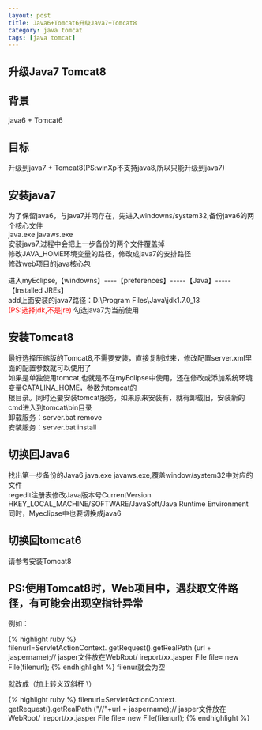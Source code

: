 ```yaml
---
layout: post
title: Java6+Tomcat6升级Java7+Tomcat8
category: java tomcat
tags: [java tomcat]
---
```


## 升级Java7 Tomcat8  

## 背景  　　

java6 + Tomcat6

## 目标   

升级到java7 + Tomcat8(PS:winXp不支持java8,所以只能升级到java7)  

## 安装java7  

为了保留java6，与java7并同存在，先进入windowns/system32,备份java6的两个核心文件  
java.exe   javaws.exe  
安装java7,过程中会把上一步备份的两个文件覆盖掉  
修改JAVA_HOME环境变量的路径，修改成java7的安排路径  
修改web项目的java核心包  

进入myEclipse,【windowns】----【preferences】-----【Java】-----【Installed JREs】  
add上面安装的java7路径：D:\Program Files\Java\jdk1.7.0_13    
<font style="color:red">(PS:选择jdk,不是jre) </font> 
勾选java7为当前使用   

## 安装Tomcat8

最好选择压缩版的Tomcat8,不需要安装，直接复制过来，修改配置server.xml里面的配置参数就可以使用了  
如果是单独使用tomcat,也就是不在myEclipse中使用，还在修改或添加系统环境变量CATALINA_HOME，参数为tomcat的  
根目录。同时还要安装tomcat服务，如果原来安装有，就有卸载旧，安装新的  
cmd进入到tomcat\bin目录   
卸载服务：server.bat remove  
安装服务：server.bat install  

## 切换回Java6

找出第一步备份的Java6   java.exe    javaws.exe,覆盖window/system32中对应的文件   
regedit注册表修改Java版本号CurrentVersion   
HKEY_LOCAL_MACHINE/SOFTWARE/JavaSoft/Java Runtime Environment  
同时，Myeclipse中也要切换成java6  

## 切换回tomcat6  

请参考安装Tomcat8  

## PS:使用Tomcat8时，Web项目中，遇获取文件路径，有可能会出现空指针异常  

例如：

{% highlight ruby %}  
filenurl=ServletActionContext. getRequest().getRealPath (url + jaspername);// jasper文件放在WebRoot/ ireport/xx.jasper</span>
File file= new File(filenurl);
{% endhighlight %}
filenur就会为空  

就改成（加上转义双斜杆 \\）

{% highlight ruby %}
filenurl=ServletActionContext. getRequest().getRealPath ("//"+url + jaspername);// jasper文件放在WebRoot/ ireport/xx.jasper</span>
File file= new File(filenurl);
{% endhighlight %}









